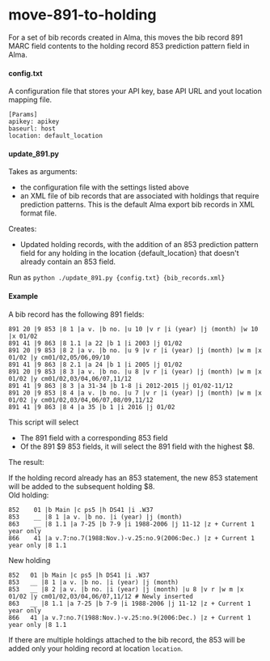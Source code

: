 # move-891-to-holding
For a set of bib records created in Alma, this moves the bib record 891 MARC field contents to the holding record 853 prediction pattern field in Alma.  

#### config.txt
A configuration file that stores your API key, base API URL and yout location mapping file. 
```
[Params]
apikey: apikey 
baseurl: host
location: default_location
```

#### update_891.py
Takes as arguments:
- the configuration file with the settings listed above
- an XML file of bib records that are associated with holdings that require prediction patterns.  This is the default Alma export bib records in XML format file.  

Creates:
- Updated holding records, with the addition of an 853 prediction pattern field for any holding in the location {default_location} that doesn't already contain an 853 field.  

Run as `python ./update_891.py {config.txt} {bib_records.xml}`

#### Example
A bib record has the following 891 fields:
```
891	20 |9 853 |8 1 |a v. |b no. |u 10 |v r |i (year) |j (month) |w 10 |x 01/02
891	41 |9 863 |8 1.1 |a 22 |b 1 |i 2003 |j 01/02
891	20 |9 853 |8 2 |a v. |b no. |u 9 |v r |i (year) |j (month) |w m |x 01/02 |y cm01/02,05/06,09/10
891	41 |9 863 |8 2.1 |a 24 |b 1 |i 2005 |j 01/02
891	20 |9 853 |8 3 |a v. |b no. |u 8 |v r |i (year) |j (month) |w m |x 01/02 |y cm01/02,03/04,06/07,11/12
891	41 |9 863 |8 3 |a 31-34 |b 1-8 |i 2012-2015 |j 01/02-11/12
891	20 |9 853 |8 4 |a v. |b no. |u 7 |v r |i (year) |j (month) |w m |x 01/02 |y cm01/02,03/04,06/07,08/09,11/12
891	41 |9 863 |8 4 |a 35 |b 1 |i 2016 |j 01/02
 ```
 This script will select
 - The 891 field with a corresponding 853 field
 - Of the 891 $9 853 fields, it will select the 891 field with the highest $8.  
 
 The result:
 
 If the holding record already has an 853 statement, the new 853 statement will be added to the subsequent holding $8.  
 Old holding:
 ```
 852	01 |b Main |c ps5 |h DS41 |i .W37
 853	__ |8 1 |a v. |b no. |i (year) |j (month)
 863	__ |8 1.1 |a 7-25 |b 7-9 |i 1988-2006 |j 11-12 |z + Current 1 year only
 866	41 |a v.7:no.7(1988:Nov.)-v.25:no.9(2006:Dec.) |z + Current 1 year only |8 1.1
 ```
 New holding
  ```
  852	01 |b Main |c ps5 |h DS41 |i .W37
  853	__ |8 1 |a v. |b no. |i (year) |j (month)
  853	__ |8 2 |a v. |b no. |i (year) |j (month) |u 8 |v r |w m |x 01/02 |y cm01/02,03/04,06/07,11/12 # Newly inserted
  863	__ |8 1.1 |a 7-25 |b 7-9 |i 1988-2006 |j 11-12 |z + Current 1 year only
  866	41 |a v.7:no.7(1988:Nov.)-v.25:no.9(2006:Dec.) |z + Current 1 year only |8 1.1
  ```
  
  If there are multiple holdings attached to the bib record, the 853 will be added only your holding record at location `location`. 
